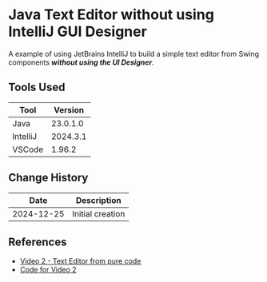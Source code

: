 # Java Text Editor without using IntelliJ GUI Designer

A example of using JetBrains IntelliJ to build a simple text editor from Swing components _**without using the UI Designer**_.

## Tools Used

| Tool     | Version  |
|----------|----------|
| Java     | 23.0.1.0 |
| IntelliJ | 2024.3.1 |
| VSCode   | 1.96.2   |

## Change History

| Date       | Description      |
|------------|------------------|
| 2024-12-25 | Initial creation |

## References

* [Video 2 - Text Editor from pure code](https://www.youtube.com/watch?v=GNhXvXXogeY)
* [Code for Video 2](https://docs.google.com/document/d/e/2PACX-1vTfOjBp7UUXIWb74ILu8vUGG6jZLfgZwGzLWLDBmY8yyhzA3K2F4sb6f813dbisWl2-ZrwHaSgbsuQN/pub)